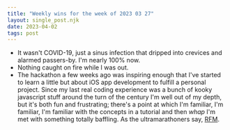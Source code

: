 ```yaml
---
title: "Weekly wins for the week of 2023 03 27"
layout: single_post.njk
date: 2023-04-02
tags: post
---
```

- It wasn't COVID-19, just a sinus infection that dripped into crevices and alarmed passers-by. I'm nearly 100% now.
- Nothing caught on fire while I was out.
- The hackathon a few weeks ago was inspiring enough that I've started to learn a little but about iOS app development to fulfill a personal project. Since my last real coding experience was a bunch of kooky javascript stuff around the turn of the century I'm well out of my depth, but it's both fun and frustrating; there's a point at which I'm familiar, I'm familiar, I'm familiar with the concepts in a tutorial and then _whap_ I'm met with something totally baffling. As the ultramarathoners say, [RFM](https://ultrarunning.com/features/relentless-forward-motion/).
